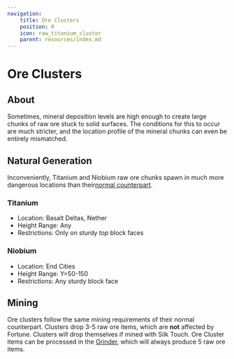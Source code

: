 ```yaml
---
navigation:
    title: Ore Clusters
    position: 0
    icon: raw_titanium_cluster
    parent: resources/index.md
---
```


# Ore Clusters

## About

Sometimes, mineral deposition levels are high enough to create large chunks of raw ore stuck to solid surfaces. The
conditions for this to occur are much stricter, and the location profile of the mineral chunks can even be
entirely mismatched.

## Natural Generation

<GameScene zoom={2} interactive={true}>
<Block id="minecraft:basalt" x="0" />
<Block id="minecraft:purpur_block" x="1" />
<Block id="raw_titanium_cluster" x="0" y="1" />
<Block id="raw_niobium_cluster" x="1" y="1" />

</GameScene>

Inconveniently, Titanium and Niobium raw ore chunks spawn in much more dangerous locations than their[normal counterpart](ores.md).

### Titanium

- Location: Basalt Deltas, Nether
- Height Range: Any
- Restrictions: Only on sturdy *top* block faces

### Niobium

- Location: End Cities
- Height Range: Y=50-150
- Restrictions: Any sturdy block face

## Mining

Ore clusters follow the same mining requirements of their normal counterpart. Clusters drop 3-5 raw ore items, which
are **not** affected by Fortune. Clusters will drop themselves if mined with <Color id="light_purple">Silk Touch</Color>.
Ore Cluster items can be processed in the [Grinder](../machines/gpm/grinder.md), which will always produce 5 raw ore items.